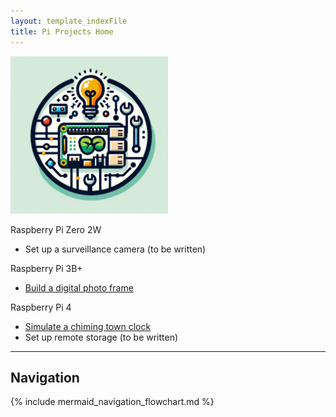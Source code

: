 ```yaml
---
layout: template_indexFile
title: Pi Projects Home
---
```


<div class="grid-container">
  <div><img src = "images/logo.png" width="50%" /></div>
  <div>
  <p>Raspberry Pi Zero 2W</p>
	<ul><li>Set up a surveillance camera (to be written)</li></ul>
	<p>Raspberry Pi 3B+</p>
	<ul><li><a href = "topics/photo_frame.html">Build a digital photo frame</a></li></ul>
	<p>Raspberry Pi 4</p>
	<ul>
	<li><a href = "topics/clock_chime.html">Simulate a chiming town clock</a></li>
	<li>Set up remote storage (to be written)</li>
	</ul>
  </div>  
</div>

<hr/>

## Navigation

{% include mermaid_navigation_flowchart.md %}